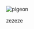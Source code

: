 ![pigeon](https://raw.githubusercontent.com/Fralacticus/testmarkdown/main/article/sous-sujet/assets/pigeon2.png "coucou")  

zezeze
